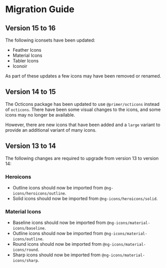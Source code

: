 # Migration Guide

## Version 15 to 16

The following iconsets have been updated:

- Feather Icons
- Material Icons
- Tabler Icons
- Iconoir

As part of these updates a few icons may have been removed or renamed.

## Version 14 to 15

The Octicons package has been updated to use `@primer/octicons` instead of `octicons`.
There have been some visual changes to the icons, and some icons may no longer be available.

However, there are new icons that have been added and a `large` variant to provide an additional variant of many icons.

## Version 13 to 14

The following changes are required to upgrade from version 13 to version 14:

### Heroicons

- Outline icons should now be imported from `@ng-icons/heroicons/outline`.
- Solid icons should now be imported from `@ng-icons/heroicons/solid`.

### Material Icons

- Baseline icons should now be imported from `@ng-icons/material-icons/baseline`.
- Outline icons should now be imported from `@ng-icons/material-icons/outline`.
- Round icons should now be imported from `@ng-icons/material-icons/round`.
- Sharp icons should now be imported from `@ng-icons/material-icons/sharp`.
